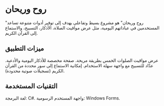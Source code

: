 # روح وريحان
"روح وريحان" هو مشروع بسيط وتفاعلي يهدف إلى توفير أدوات متنوعة تساعد المستخدمين في عباداتهم اليومية، مثل عرض مواقيت الصلاة، الأذكار، التسبيح، والاستماع إلى القرآن الكريم.

## ميزات التطبيق
عرض مواقيت الصلوات الخمس بطريقة مريحة.
صفحة مخصصة للأذكار اليومية والأدعية.
عدّاد للتسبيح مع واجهة سهلة الاستخدام.
إمكانية الاستماع إلى سور محددة من القرآن الكريم (تسجيلات صوتية محدودة).

## التقنيات المستخدمة
لغة البرمجة: C#.
واجهة المستخدم الرسومية: Windows Forms.
